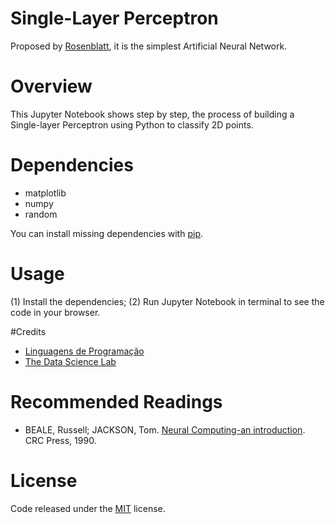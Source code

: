 # Single-Layer Perceptron

Proposed by [Rosenblatt](https://en.wikipedia.org/wiki/Frank_Rosenblatt "Rosenblatt"), it is the simplest Artificial Neural Network.

# Overview

This Jupyter Notebook shows step by step, the process of building a Single-layer Perceptron using Python to classify 2D points.

# Dependencies

- matplotlib
- numpy
- random

You can install missing dependencies with [pip](https://pip.pypa.io/en/stable/ "pip").

# Usage

(1) Install the dependencies;
(2) Run Jupyter Notebook in terminal to see the code in your browser.

#Credits

- [Linguagens de Programação](https://linguagensdeprogramacao.wordpress.com/2011/09/03/perceptron-usando-python/ "Linguagens de Programação")
- [The Data Science Lab](https://datasciencelab.wordpress.com/2014/01/10/machine-learning-classics-the-perceptron/ "The Data Science Lab")

# Recommended Readings

- BEALE, Russell; JACKSON, Tom. [Neural Computing-an introduction](https://bayanbox.ir/view/7901640340179926235/Neural-Computing-An-Introduction.pdf "Neural Computing-an introduction"). CRC Press, 1990.

# License

Code released under the [MIT](https://github.com/whoisraibolt/Single-Layer-Perceptron/blob/master/LICENSE "MIT") license.
